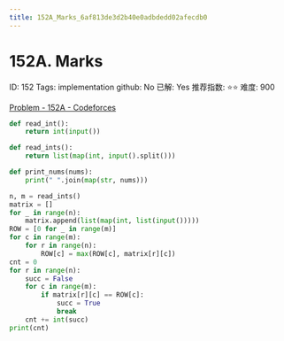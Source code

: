 ```yaml
---
title: 152A_Marks_6af813de3d2b40e0adbdedd02afecdb0
---
```


# 152A. Marks

ID: 152
Tags: implementation
github: No
已解: Yes
推荐指数: ⭐⭐
难度: 900

[Problem - 152A - Codeforces](https://codeforces.com/problemset/problem/152/A)

```python
def read_int():
    return int(input())

def read_ints():
    return list(map(int, input().split()))

def print_nums(nums):
    print(" ".join(map(str, nums)))

n, m = read_ints()
matrix = []
for _ in range(n):
    matrix.append(list(map(int, list(input()))))
ROW = [0 for _ in range(m)]
for c in range(m):
    for r in range(n):
        ROW[c] = max(ROW[c], matrix[r][c])
cnt = 0
for r in range(n):
    succ = False
    for c in range(m):
        if matrix[r][c] == ROW[c]:
            succ = True
            break
    cnt += int(succ)
print(cnt)
```